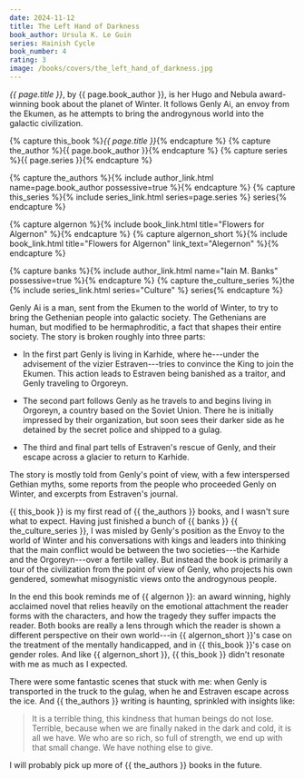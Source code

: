 ```yaml
---
date: 2024-11-12
title: The Left Hand of Darkness
book_author: Ursula K. Le Guin
series: Hainish Cycle
book_number: 4
rating: 3
image: /books/covers/the_left_hand_of_darkness.jpg
---
```


<cite class="book-title">{{ page.title }}</cite>, by <span
class="author-name">{{ page.book_author }}</span>, is her Hugo and Nebula
award-winning book about the planet of Winter. It follows Genly Ai, an envoy
from the Ekumen, as he attempts to bring the androgynous world into the
galactic civilization.

{% capture this_book %}<cite class="book-title">{{ page.title }}</cite>{% endcapture %}
{% capture the_author %}<span class="author-name">{{ page.book_author }}</span>{% endcapture %}
{% capture series %}<span class="book-series">{{ page.series }}</span>{% endcapture %}

{% capture the_authors %}{% include author_link.html name=page.book_author possessive=true %}{% endcapture %}
{% capture this_series %}{% include series_link.html series=page.series %} series{% endcapture %}

{% capture algernon %}{% include book_link.html title="Flowers for Algernon" %}{% endcapture %}
{% capture algernon_short %}{% include book_link.html title="Flowers for Algernon" link_text="Alegernon" %}{% endcapture %}

{% capture banks %}{% include author_link.html name="Iain M. Banks" possessive=true %}{% endcapture %}
{% capture the_culture_series %}the {% include series_link.html series="Culture" %} series{% endcapture %}

Genly Ai is a man, sent from the Ekumen to the world of Winter, to try to
bring the Gethenian people into galactic society. The Gethenians are human,
but modified to be hermaphroditic, a fact that shapes their entire society.
The story is broken roughly into three parts:

- In the first part Genly is living in Karhide, where he---under the
  advisement of the vizier Estraven---tries to convince the King to join the
  Ekumen. This action leads to Estraven being banished as a traitor, and Genly
  traveling to Orgoreyn.

- The second part follows Genly as he travels to and begins living in
  Orgoreyn, a country based on the Soviet Union. There he is initially
  impressed by their organization, but soon sees their darker side as he
  detained by the secret police and shipped to a gulag.

- The third and final part tells of Estraven's rescue of Genly, and their
  escape across a glacier to return to Karhide.

The story is mostly told from Genly's point of view, with a few interspersed
Gethian myths, some reports from the people who proceeded Genly on Winter, and
excerpts from Estraven's journal.

{{ this_book }} is my first read of {{ the_authors }} books, and I wasn't sure
what to expect. Having just finished a bunch of {{ banks }} {{
the_culture_series }}, I was misled by Genly's position as the Envoy to the
world of Winter and his conversations with kings and leaders into thinking
that the main conflict would be between the two societies---the Karhide and
the Orgoreyn---over a fertile valley. But instead the book is primarily a tour
of the civilization from the point of view of Genly, who projects his own
gendered, somewhat misogynistic views onto the androgynous people.

In the end this book reminds me of {{ algernon }}: an award winning, highly
acclaimed novel that relies heavily on the emotional attachment the reader
forms with the characters, and how the tragedy they suffer impacts the reader.
Both books are really a lens through which the reader is shown a different
perspective on their own world---in {{ algernon_short }}'s case on the
treatment of the mentally handicapped, and in {{ this_book }}'s case on gender
roles. And like {{ algernon_short }}, {{ this_book }} didn't resonate with me
as much as I expected.

There were some fantastic scenes that stuck with me: when Genly is transported
in the truck to the gulag, when he and Estraven escape across the ice. And {{
the_authors }} writing is haunting, sprinkled with insights like:

> It is a terrible thing, this kindness that human beings do not lose.
> Terrible, because when we are finally naked in the dark and cold, it is all
> we have. We who are so rich, so full of strength, we end up with that small
> change. We have nothing else to give.

I will probably pick up more of {{ the_authors }} books in the future.
